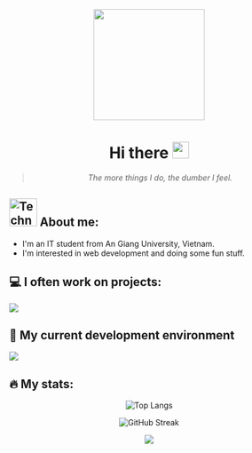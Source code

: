 <div align="center" >
<img src="https://media.giphy.com/media/maNB0qAiRVAty/giphy.gif" width="200" height="200" />
<h1>
  Hi there
  <img src="https://media.giphy.com/media/hvRJCLFzcasrR4ia7z/giphy.gif" width="30px"/>
</h1>
</div>

<blockquote align="center"><i>The more things I do, the dumber I feel.</i></blockquote>

## <img src="https://raw.githubusercontent.com/Tarikul-Islam-Anik/Animated-Fluent-Emojis/master/Emojis/People%20with%20professions/Technologist%20Light%20Skin%20Tone.png" alt="Technologist Light Skin Tone" width="50" height="50" /> About me:

- I'm an IT student from An Giang University, Vietnam. 
- I'm interested in web development and doing some fun stuff.

## 💻 I often work on projects:
<img src="https://go-skill-icons.vercel.app/api/icons?i=laravel,nextjs,react,vuejs,angular,tauri">

## 🚀 My current development environment
<img src="https://go-skill-icons.vercel.app/api/icons?i=neovim,idea,rider,ubuntu" />

## 🔥 My stats:

<p align="center">
<img alt="Top Langs" src="https://github-readme-stats.vercel.app/api/top-langs/?username=nhat-tien&layout=compact&theme=vision-friendly-light" />
</p>
<p align="center">
  <img alt="GitHub Streak" src="http://github-readme-streak-stats.herokuapp.com?user=nhat-tien&theme=light&background=ffffff" /> 
</p>
<p align="center">
<img src="https://leetcode-badge-sage.vercel.app/badge/nhat-tien?bgColor=fff" />
</p>
